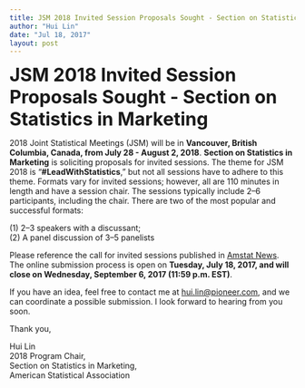 ```yaml
---
title: JSM 2018 Invited Session Proposals Sought - Section on Statistics in Marketing
author: "Hui Lin"
date: "Jul 18, 2017"
layout: post
---
```


<p><strong><font size="6">JSM 2018 Invited Session Proposals Sought - Section on Statistics in Marketing
</font></strong></p>

 
2018 Joint Statistical Meetings (JSM) will be in **Vancouver, British Columbia, Canada, from July 28 - August 2, 2018**. 
**Section on Statistics in Marketing** is soliciting proposals for invited sessions. The theme for JSM 2018 is “**#LeadWithStatistics**,” but not all sessions have to adhere to this theme. Formats vary for invited sessions; however, all are 110 minutes in length and have a session chair. The sessions typically include 2–6 participants, including the chair. There are two of the most popular and successful formats: 

(1) 2–3 speakers with a discussant;  
(2) A panel discussion of 3–5 panelists

Please reference the call for invited sessions published in [Amstat News](http://magazine.amstat.org/blog/2017/07/01/jsm2018proposals/).  The online submission process is open on **Tuesday, July 18, 2017, and will close on Wednesday, September 6, 2017 (11:59 p.m. EST)**.
 
If you have an idea, feel free to contact me at hui.lin@pioneer.com, and we can coordinate a possible submission. I look forward to hearing from you soon.
 
Thank you,
 
Hui Lin  
2018 Program Chair,  
Section on Statistics in Marketing,  
American Statistical Association